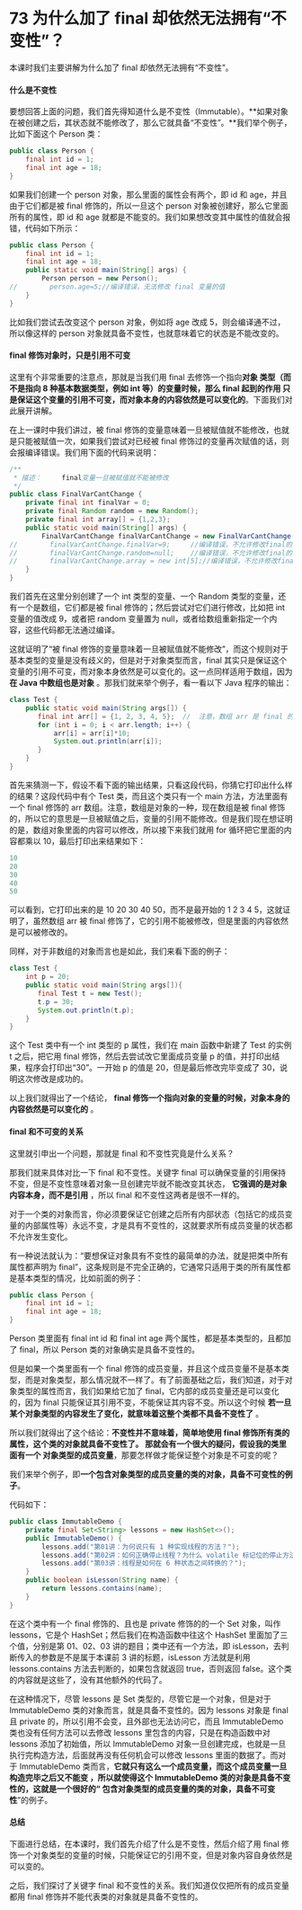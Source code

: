 # 73 为什么加了 final 却依然无法拥有“不变性”？

本课时我们主要讲解为什么加了 final 却依然无法拥有“不变性”。

#### 什么是不变性

要想回答上面的问题，我们首先得知道什么是不变性（Immutable）。\*\*如果对象在被创建之后，其状态就不能修改了，那么它就具备“不变性”。\*\*我们举个例子，比如下面这个 Person 类：

```java
public class Person {
    final int id = 1;
    final int age = 18;
}
```

如果我们创建一个 person 对象，那么里面的属性会有两个，即 id 和 age，并且由于它们都是被 final 修饰的，所以一旦这个 person 对象被创建好，那么它里面所有的属性，即 id 和 age 就都是不能变的。我们如果想改变其中属性的值就会报错，代码如下所示：

```java
public class Person {
    final int id = 1;
    final int age = 18;
    public static void main(String[] args) {
        Person person = new Person();
//        person.age=5;//编译错误，无法修改 final 变量的值
    }
}
```

比如我们尝试去改变这个 person 对象，例如将 age 改成 5，则会编译通不过，所以像这样的 person 对象就具备不变性，也就意味着它的状态是不能改变的。

#### final 修饰对象时，只是引用不可变

这里有个非常重要的注意点，那就是当我们用 final 去修饰一个指向**对象 **类型（而不是指向 8 种基本数据类型，例如 int 等）的变量时候，那么 final 起到的作用** 只是保证这个变量的引用不可变，而对象本身的内容依然是可以变化的**。下面我们对此展开讲解。

在上一课时中我们讲过，被 final 修饰的变量意味着一旦被赋值就不能修改，也就是只能被赋值一次，如果我们尝试对已经被 final 修饰过的变量再次赋值的话，则会报编译错误。我们用下面的代码来说明：

```java
/**
 * 描述：     final变量一旦被赋值就不能被修改
 */
public class FinalVarCantChange {
    private final int finalVar = 0;
    private final Random random = new Random();
    private final int array[] = {1,2,3};
    public static void main(String[] args) {
        FinalVarCantChange finalVarCantChange = new FinalVarCantChange();
//        finalVarCantChange.finalVar=9;     //编译错误，不允许修改final的变量(基本类型)
//        finalVarCantChange.random=null;    //编译错误，不允许修改final的变量(对象)
//        finalVarCantChange.array = new int[5];//编译错误，不允许修改final的变量（数组）
    }
}
```

我们首先在这里分别创建了一个 int 类型的变量、一个 Random 类型的变量，还有一个是数组，它们都是被 final 修饰的；然后尝试对它们进行修改，比如把 int 变量的值改成 9，或者把 random 变量置为 null，或者给数组重新指定一个内容，这些代码都无法通过编译。

这就证明了“被 final 修饰的变量意味着一旦被赋值就不能修改”，而这个规则对于基本类型的变量是没有歧义的，但是对于对象类型而言，final 其实只是保证这个变量的引用不可变，而对象本身依然是可以变化的。这一点同样适用于数组，因为 **在 Java 中数组也是对象** 。那我们就来举个例子，看一看以下 Java 程序的输出：

```java
class Test {
    public static void main(String args[]) {
       final int arr[] = {1, 2, 3, 4, 5};  //  注意，数组 arr 是 final 的
       for (int i = 0; i < arr.length; i++) {
           arr[i] = arr[i]*10;
           System.out.println(arr[i]);
       }
    }
}
```

首先来猜测一下，假设不看下面的输出结果，只看这段代码，你猜它打印出什么样的结果？这段代码中有个 Test 类，而且这个类只有一个 main 方法，方法里面有一个 final 修饰的 arr 数组。注意，数组是对象的一种，现在数组是被 final 修饰的，所以它的意思是一旦被赋值之后，变量的引用不能修改。但是我们现在想证明的是，数组对象里面的内容可以修改，所以接下来我们就用 for 循环把它里面的内容都乘以 10，最后打印出来结果如下：

```java
10 
20 
30 
40 
50
```

可以看到，它打印出来的是 10 20 30 40 50，而不是最开始的 1 2 3 4 5，这就证明了，虽然数组 arr 被 final 修饰了，它的引用不能被修改，但是里面的内容依然是可以被修改的。

同样，对于非数组的对象而言也是如此，我们来看下面的例子：

```java
class Test { 
    int p = 20; 
    public static void main(String args[]){ 
       final Test t = new Test();
       t.p = 30; 
       System.out.println(t.p);
    }
}
```

这个 Test 类中有一个 int 类型的 p 属性，我们在 main 函数中新建了 Test 的实例 t 之后，把它用 final 修饰，然后去尝试改它里面成员变量 p 的值，并打印出结果，程序会打印出“30”。一开始 p 的值是 20，但是最后修改完毕变成了 30，说明这次修改是成功的。

以上我们就得出了一个结论， **final 修饰一个指向对象的变量的时候，对象本身的内容依然是可以变化的** 。

#### final 和不可变的关系

这里就引申出一个问题，那就是 final 和不变性究竟是什么关系？

那我们就来具体对比一下 final 和不变性。关键字 final 可以确保变量的引用保持不变，但是不变性意味着对象一旦创建完毕就不能改变其状态， **它强调的是对象内容本身，而不是引用** ，所以 final 和不变性这两者是很不一样的。

对于一个类的对象而言，你必须要保证它创建之后所有内部状态（包括它的成员变量的内部属性等）永远不变，才是具有不变性的，这就要求所有成员变量的状态都不允许发生变化。

有一种说法就认为：“要想保证对象具有不变性的最简单的办法，就是把类中所有属性都声明为 final”，这条规则是不完全正确的，它通常只适用于类的所有属性都是基本类型的情况，比如前面的例子：

```java
public class Person {
    final int id = 1;
    final int age = 18;
}
```

Person 类里面有 final int id 和 final int age 两个属性，都是基本类型的，且都加了 final，所以 Person 类的对象确实是具备不变性的。

但是如果一个类里面有一个 final 修饰的成员变量，并且这个成员变量不是基本类型，而是对象类型，那么情况就不一样了。有了前面基础之后，我们知道，对于对象类型的属性而言，我们如果给它加了 final，它内部的成员变量还是可以变化的，因为 final 只能保证其引用不变，不能保证其内容不变。所以这个时候 **若一旦某个对象类型的内容发生了变化，就意味着这整个类都不具备不变性了** 。

所以我们就得出了这个结论：**不变性并不意味着，简单地使用 final 修饰所有类的属性，这个类的对象就具备不变性了。 **那就会有一个很大的疑问，假设我的类里面有一个** 对象类型的成员变量**，那要怎样做才能保证整个对象是不可变的呢？

我们来举个例子，即**一个包含对象类型的成员变量的类的对象，具备不可变性的例子**。

代码如下：

```java
public class ImmutableDemo {
    private final Set<String> lessons = new HashSet<>();
    public ImmutableDemo() {
        lessons.add("第01讲：为何说只有 1 种实现线程的方法？");
        lessons.add("第02讲：如何正确停止线程？为什么 volatile 标记位的停止方法是错误的？");
        lessons.add("第03讲：线程是如何在 6 种状态之间转换的？");
    }
    public boolean isLesson(String name) {
        return lessons.contains(name);
    }
}
```

在这个类中有一个 final 修饰的、且也是 private 修饰的的一个 Set 对象，叫作 lessons，它是个 HashSet；然后我们在构造函数中往这个 HashSet 里面加了三个值，分别是第 01、02、03 讲的题目；类中还有一个方法，即 isLesson，去判断传入的参数是不是属于本课前 3 讲的标题，isLesson 方法就是利用 lessons.contains 方法去判断的，如果包含就返回 true，否则返回 false。这个类的内容就是这些了，没有其他额外的代码了。

在这种情况下，尽管 lessons 是 Set 类型的，尽管它是一个对象，但是对于 ImmutableDemo 类的对象而言，就是具备不变性的。因为 lessons 对象是 final 且 private 的，所以引用不会变，且外部也无法访问它，而且 ImmutableDemo 类也没有任何方法可以去修改 lessons 里包含的内容，只是在构造函数中对 lessons 添加了初始值，所以 ImmutableDemo 对象一旦创建完成，也就是一旦执行完构造方法，后面就再没有任何机会可以修改 lessons 里面的数据了。而对于 ImmutableDemo 类而言，**它就只有这么一个成员变量，而这个成员变量一旦构造完毕之后又不能变 **，所以就使得这个 ImmutableDemo 类的对象是具备不变性的，这就是一个很好的“** 包含对象类型的成员变量的类的对象，具备不可变性**”的例子。

#### 总结

下面进行总结，在本课时，我们首先介绍了什么是不变性，然后介绍了用 final 修饰一个对象类型的变量的时候，只能保证它的引用不变，但是对象内容自身依然是可以变的。

之后，我们探讨了关键字 final 和不变性的关系。我们知道仅仅把所有的成员变量都用 final 修饰并不能代表类的对象就是具备不变性的。
